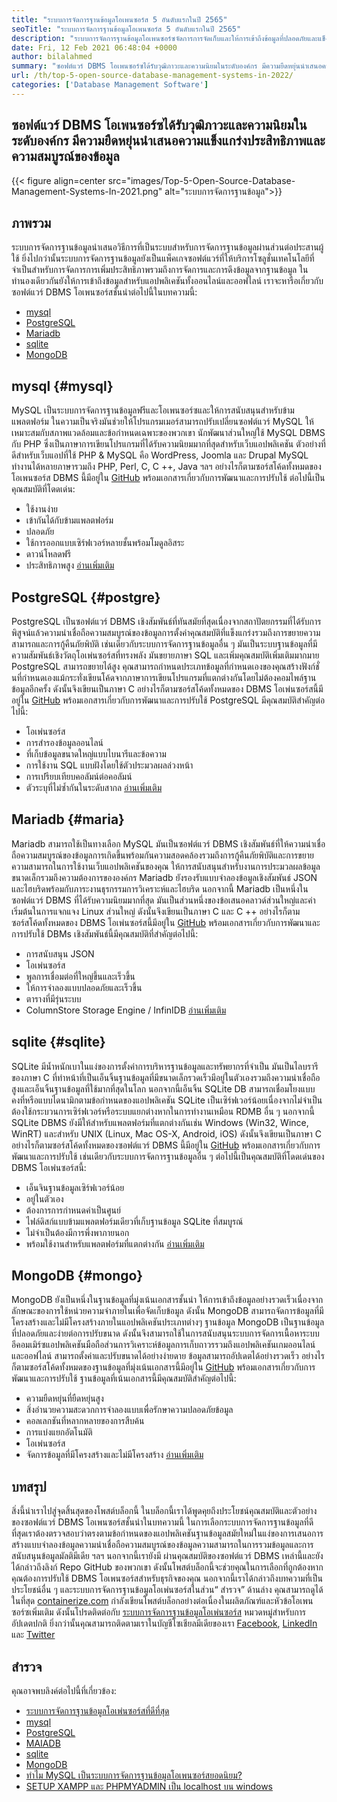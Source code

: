```yaml
---
title: "ระบบการจัดการฐานข้อมูลโอเพนซอร์ส 5 อันดับแรกในปี 2565" 
seoTitle: "ระบบการจัดการฐานข้อมูลโอเพนซอร์ส 5 อันดับแรกในปี 2565" 
description: "ระบบการจัดการฐานข้อมูลโอเพนซอร์ซจัดการการจัดเก็บและให้การเข้าถึงข้อมูลที่ปลอดภัยและแข็งแกร่งซึ่งเป็นส่วนต่อประสานผู้ใช้แบบลอจิคัลสำหรับนักพัฒนาเพื่อเข้าถึงและแก้ไขข้อมูล" 
date: Fri, 12 Feb 2021 06:48:04 +0000
author: bilalahmed
summary: "ซอฟต์แวร์ DBMS โอเพนซอร์ซได้รับวุฒิภาวะและความนิยมในระดับองค์กร มีความยืดหยุ่นนำเสนอความแข็งแกร่งประสิทธิภาพและความสมบูรณ์ของข้อมูล" 
url: /th/top-5-open-source-database-management-systems-in-2022/
categories: ['Database Management Software']
---
```


## ซอฟต์แวร์ DBMS โอเพนซอร์ซได้รับวุฒิภาวะและความนิยมในระดับองค์กร มีความยืดหยุ่นนำเสนอความแข็งแกร่งประสิทธิภาพและความสมบูรณ์ของข้อมูล

{{< figure align=center src="images/Top-5-Open-Source-Database-Management-Systems-In-2021.png" alt="ระบบการจัดการฐานข้อมูล">}}


## ภาพรวม
ระบบการจัดการฐานข้อมูลนำเสนอวิธีการที่เป็นระบบสำหรับการจัดการฐานข้อมูลผ่านส่วนต่อประสานผู้ใช้ ยิ่งไปกว่านั้นระบบการจัดการฐานข้อมูลยังเป็นแพ็คเกจซอฟต์แวร์ที่ให้บริการโซลูชั่นเทคโนโลยีที่จำเป็นสำหรับการจัดการการเพิ่มประสิทธิภาพรวมถึงการจัดการและการดึงข้อมูลจากฐานข้อมูล ในทำนองเดียวกันยังให้การเข้าถึงข้อมูลสำหรับแอปพลิเคชันทั้งออนไลน์และออฟไลน์ เราจะหารือเกี่ยวกับซอฟต์แวร์ DBMS โอเพนซอร์สชั้นนำต่อไปนี้ในบทความนี้:
  * [mysql][1]
  * [PostgreSQL][2]
  * [Mariadb][3]
  * [sqlite][4]
  * [MongoDB][5]

## mysql {#mysql}

MySQL เป็นระบบการจัดการฐานข้อมูลฟรีและโอเพนซอร์ซและให้การสนับสนุนสำหรับข้ามแพลตฟอร์ม ในความเป็นจริงมันช่วยให้โปรแกรมเมอร์สามารถปรับเปลี่ยนซอฟต์แวร์ MySQL ให้เหมาะสมกับสภาพแวดล้อมและข้อกำหนดเฉพาะของพวกเขา นักพัฒนาส่วนใหญ่ใช้ MySQL DBMS กับ PHP ซึ่งเป็นภาษาการเขียนโปรแกรมที่ได้รับความนิยมมากที่สุดสำหรับเว็บแอปพลิเคชัน ตัวอย่างที่ดีสำหรับเว็บแอปที่ใช้ PHP & MySQL คือ WordPress, Joomla และ Drupal MySQL ทำงานได้หลายภาษารวมถึง PHP, Perl, C, C ++, Java ฯลฯ อย่างไรก็ตามซอร์สโค้ดทั้งหมดของโอเพนซอร์ส DBMS นี้มีอยู่ใน [GitHub][6] พร้อมเอกสารเกี่ยวกับการพัฒนาและการปรับใช้
ต่อไปนี้เป็นคุณสมบัติที่โดดเด่น:
  * ใช้งานง่าย
  * เข้ากันได้กับข้ามแพลตฟอร์ม
  * ปลอดภัย
  * ใช้การออกแบบเซิร์ฟเวอร์หลายชั้นพร้อมโมดูลอิสระ
  * ดาวน์โหลดฟรี
  * ประสิทธิภาพสูง
[อ่าน][7][เพิ่มเติม][7]

## PostgreSQL {#postgre}

PostgreSQL เป็นซอฟต์แวร์ DBMS เชิงสัมพันธ์ที่ทันสมัยที่สุดเนื่องจากสถาปัตยกรรมที่ได้รับการพิสูจน์แล้วความน่าเชื่อถือความสมบูรณ์ของข้อมูลการตั้งค่าคุณสมบัติที่แข็งแกร่งรวมถึงการขยายความสามารถและการกู้คืนภัยพิบัติ เช่นเดียวกับระบบการจัดการฐานข้อมูลอื่น ๆ มันเป็นระบบฐานข้อมูลที่มีความสัมพันธ์เชิงวัตถุโอเพ่นซอร์สที่ทรงพลัง มันขยายภาษา SQL และเพิ่มคุณสมบัติเพิ่มเติมมากมาย PostgreSQL สามารถขยายได้สูง คุณสามารถกำหนดประเภทข้อมูลที่กำหนดเองของคุณสร้างฟังก์ชั่นที่กำหนดเองแม้กระทั่งเขียนโค้ดจากภาษาการเขียนโปรแกรมที่แตกต่างกันโดยไม่ต้องคอมไพล์ฐานข้อมูลอีกครั้ง ดังนั้นจึงเขียนเป็นภาษา C อย่างไรก็ตามซอร์สโค้ดทั้งหมดของ DBMS โอเพ่นซอร์สนี้มีอยู่ใน [GitHub][8] พร้อมเอกสารเกี่ยวกับการพัฒนาและการปรับใช้
PostgreSQL มีคุณสมบัติสำคัญต่อไปนี้:
  * โอเพ่นซอร์ส
  * การสำรองข้อมูลออนไลน์
  * ที่เก็บข้อมูลขนาดใหญ่แบบไบนารีและข้อความ
  * การใช้งาน SQL แบบฝังโดยใช้ตัวประมวลผลล่วงหน้า
  * การเปรียบเทียบคอลัมน์ต่อคอลัมน์
  * ตัวระบุที่ไม่ซ้ำกันในระดับสากล
[อ่านเพิ่มเติม][9]

## Mariadb {#maria}

Mariadb สามารถใช้เป็นทางเลือก MySQL มันเป็นซอฟต์แวร์ DBMS เชิงสัมพันธ์ที่ให้ความน่าเชื่อถือความสมบูรณ์ของข้อมูลการเกิดขึ้นพร้อมกันความสอดคล้องรวมถึงการกู้คืนภัยพิบัติและการขยายความสามารถในการใช้งานเว็บแอปพลิเคชันของคุณ ให้การสนับสนุนสำหรับงานการประมวลผลข้อมูลขนาดเล็กรวมถึงความต้องการขององค์กร Mariadb ยังรองรับแบบจำลองข้อมูลเชิงสัมพันธ์ JSON และไฮบริดพร้อมกับภาระงานธุรกรรมการวิเคราะห์และไฮบริด นอกจากนี้ Mariadb เป็นหนึ่งในซอฟต์แวร์ DBMS ที่ได้รับความนิยมมากที่สุด มันเป็นส่วนหนึ่งของข้อเสนอคลาวด์ส่วนใหญ่และค่าเริ่มต้นในการแจกแจง Linux ส่วนใหญ่ ดังนั้นจึงเขียนเป็นภาษา C และ C ++ อย่างไรก็ตามซอร์สโค้ดทั้งหมดของ DBMS โอเพ่นซอร์สนี้มีอยู่ใน [GitHub][10] พร้อมเอกสารเกี่ยวกับการพัฒนาและการปรับใช้
DBMs เชิงสัมพันธ์นี้มีคุณสมบัติที่สำคัญต่อไปนี้:
  * การสนับสนุน JSON
  * โอเพ่นซอร์ส
  * พูลการเชื่อมต่อที่ใหญ่ขึ้นและเร็วขึ้น
  * ให้การจำลองแบบปลอดภัยและเร็วขึ้น
  * ตารางที่มีรุ่นระบบ
  * ColumnStore Storage Engine / InfinIDB
[อ่านเพิ่มเติม][11]

## sqlite {#sqlite}

SQLite มีน้ำหนักเบาในแง่ของการตั้งค่าการบริหารฐานข้อมูลและทรัพยากรที่จำเป็น มันเป็นไลบรารีของภาษา C ที่ทำหน้าที่เป็นเอ็นจิ้นฐานข้อมูลที่มีขนาดเล็กรวดเร็วมีอยู่ในตัวเองรวมถึงความน่าเชื่อถือสูงและเอ็นจิ้นฐานข้อมูลที่ใช้มากที่สุดในโลก นอกจากนี้เอ็นจิ้น SQLite DB สามารถเชื่อมโยงแบบคงที่หรือแบบไดนามิกตามข้อกำหนดของแอปพลิเคชัน SQLite เป็นเซิร์ฟเวอร์น้อยเนื่องจากไม่จำเป็นต้องใช้กระบวนการเซิร์ฟเวอร์หรือระบบแยกต่างหากในการทำงานเหมือน RDMB อื่น ๆ นอกจากนี้ SQLite DBMS ยังมีให้สำหรับแพลตฟอร์มที่แตกต่างกันเช่น Windows (Win32, Wince, WinRT) และสำหรับ UNIX (Linux, Mac OS-X, Android, iOS) ดังนั้นจึงเขียนเป็นภาษา C อย่างไรก็ตามซอร์สโค้ดทั้งหมดของซอฟต์แวร์ DBMS นี้มีอยู่ใน [GitHub][12] พร้อมเอกสารเกี่ยวกับการพัฒนาและการปรับใช้
เช่นเดียวกับระบบการจัดการฐานข้อมูลอื่น ๆ ต่อไปนี้เป็นคุณสมบัติที่โดดเด่นของ DBMS โอเพ่นซอร์สนี้:
  * เอ็นจินฐานข้อมูลเซิร์ฟเวอร์น้อย
  * อยู่ในตัวเอง
  * ต้องการการกำหนดค่าเป็นศูนย์
  * ไฟล์ดิสก์แบบข้ามแพลตฟอร์มเดียวที่เก็บฐานข้อมูล SQLite ที่สมบูรณ์
  * ไม่จำเป็นต้องมีการพึ่งพาภายนอก
  * พร้อมใช้งานสำหรับแพลตฟอร์มที่แตกต่างกัน
[อ่านเพิ่มเติม][13]

## MongoDB {#mongo}

MongoDB ยังเป็นหนึ่งในฐานข้อมูลที่มุ่งเน้นเอกสารชั้นนำ ให้การเข้าถึงข้อมูลอย่างรวดเร็วเนื่องจากลักษณะของการใช้หน่วยความจำภายในเพื่อจัดเก็บข้อมูล ดังนั้น MongoDB สามารถจัดการข้อมูลที่มีโครงสร้างและไม่มีโครงสร้างภายในแอปพลิเคชันประเภทต่างๆ ฐานข้อมูล MongoDB เป็นฐานข้อมูลที่ปลอดภัยและง่ายต่อการปรับขนาด ดังนั้นจึงสามารถใช้ในการสนับสนุนระบบการจัดการเนื้อหาระบบอีคอมเมิร์ซแอปพลิเคชันมือถือส่วนการวิเคราะห์ข้อมูลการเก็บถาวรรวมถึงแอปพลิเคชันเกมออนไลน์และออฟไลน์ สามารถตั้งค่าและปรับขนาดได้อย่างง่ายดาย ข้อมูลสามารถอัปเดตได้อย่างรวดเร็ว อย่างไรก็ตามซอร์สโค้ดทั้งหมดของฐานข้อมูลที่มุ่งเน้นเอกสารนี้มีอยู่ใน [GitHub][14] พร้อมเอกสารเกี่ยวกับการพัฒนาและการปรับใช้
ฐานข้อมูลที่เน้นเอกสารนี้มีคุณสมบัติสำคัญต่อไปนี้:
  * ความยืดหยุ่นที่ยืดหยุ่นสูง
  * สิ่งอำนวยความสะดวกการจำลองแบบเพื่อรักษาความปลอดภัยข้อมูล
  * คอลเลกชันที่หลากหลายของการสืบค้น
  * การแบ่งแยกอัตโนมัติ
  * โอเพ่นซอร์ส
  * จัดการข้อมูลที่มีโครงสร้างและไม่มีโครงสร้าง
[อ่านเพิ่มเติม][15]

## บทสรุป
สิ่งนี้นำเราไปสู่จุดสิ้นสุดของโพสต์บล็อกนี้ ในบล็อกนี้เราได้พูดคุยถึงประโยชน์คุณสมบัติและตัวอย่างของซอฟต์แวร์ DBMS โอเพนซอร์สชั้นนำในบทความนี้ ในการเลือกระบบการจัดการฐานข้อมูลที่ดีที่สุดเราต้องตรวจสอบว่าตรงตามข้อกำหนดของแอปพลิเคชันฐานข้อมูลสมัยใหม่ในแง่ของการเสนอการสร้างแบบจำลองข้อมูลความน่าเชื่อถือความสมบูรณ์ของข้อมูลความสามารถในการรวมข้อมูลและการสนับสนุนข้อมูลมัลติมีเดีย ฯลฯ นอกจากนี้เรายังมี ผ่านคุณสมบัติของซอฟต์แวร์ DBMS เหล่านี้และยังได้กล่าวถึงลิงก์ Repo GitHub ของพวกเขา ดังนั้นโพสต์บล็อกนี้จะช่วยคุณในการเลือกที่ถูกต้องหากคุณต้องการปรับใช้ DBMS โอเพนซอร์สสำหรับธุรกิจของคุณ นอกจากนี้เราได้กล่าวถึงบทความที่เป็นประโยชน์อื่น ๆ และระบบการจัดการฐานข้อมูลโอเพ่นซอร์สในส่วน“ สำรวจ” ด้านล่าง คุณสามารถดูได้
ในที่สุด [containerize.com][16] กำลังเขียนโพสต์บล็อกอย่างต่อเนื่องในผลิตภัณฑ์และหัวข้อโอเพนซอร์ซเพิ่มเติม ดังนั้นโปรดติดต่อกับ [][17][ระบบการจัดการฐานข้อมูลโอเพ่นซอร์ส][18] หมวดหมู่สำหรับการอัปเดตปกติ ยิ่งกว่านั้นคุณสามารถติดตามเราในบัญชีโซเชียลมีเดียของเรา [Facebook][19], [LinkedIn][20] และ [Twitter][21]

## สำรวจ
คุณอาจพบลิงค์ต่อไปนี้ที่เกี่ยวข้อง:
  * [ระบบการจัดการฐานข้อมูลโอเพ่นซอร์สที่ดีที่สุด][18]
  * [mysql][7]
  * [PostgreSQL][9]
  * [MAIADB][11]
  * [sqlite][13]
  * [MongoDB][15]
  * [ทำไม MySQL เป็นระบบการจัดการฐานข้อมูลโอเพนซอร์สยอดนิยม?][22]
  * [SETUP XAMPP และ PHPMYADMIN เป็น localhost บน windows][23]



 [1]: #mysql
 [2]: #postgre
 [3]: #maria
 [4]: #sqlite
 [5]: #mongo
 [6]: https://github.com/mysql/mysql-server
 [7]: https://products.containerize.com/database-management-system/mysql
 [8]: https://github.com/postgres/postgres
 [9]: https://products.containerize.com/database-management-system/postgresql
 [10]: https://github.com/MariaDB/server
 [11]: https://products.containerize.com/database-management-system/mariadb
 [12]: https://github.com/sqlite/sqlite
 [13]: https://products.containerize.com/database-management-system/sqlite
 [14]: https://github.com/mongodb/mongo
 [15]: https://products.containerize.com/database-management-system/mongodb
 [16]: https://www.containerize.com/
 [17]: https://products.containerize.com/discussion-forum/
 [18]: https://products.containerize.com/database-management-system
 [19]: https://web.facebook.com/containerize
 [20]: https://www.linkedin.com/company/containerize/
 [21]: https://twitter.com/containerize_co
 [22]: https://blog.containerize.com/2021/02/18/why-mysql-is-a-popular-open-source-database-management-system/
 [23]: https://blog.containerize.com/database-management-software/how-to-setup-xampp-and-phpmyadmin-as-localhost-on-windows/
